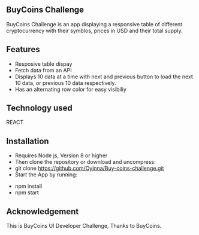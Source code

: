 ## BuyCoins Challenge
BuyCoins Challenge is an app displaying a responsive table of different cryptocurrency with their symblos, prices in USD and their total supply.
## Features
- Resposive table dispay
- Fetch data from an API
- Displays 10 data at a time with next and previous button to load the next 10 data, or previous 10 data respectively.
- Has an alternating row color for easy visibiliy
## Technology used
REACT
## Installation
- Requires Node js, Version 8 or higher
- Then clone the repository or download and uncompress:
- git clone https://github.com/Oyinna/Buy-coins-challenge.git
- Start the App by running:
* npm install
* npm start
## Acknowledgement
This is BuyCoins UI Developer Challenge, Thanks to BuyCoins.
